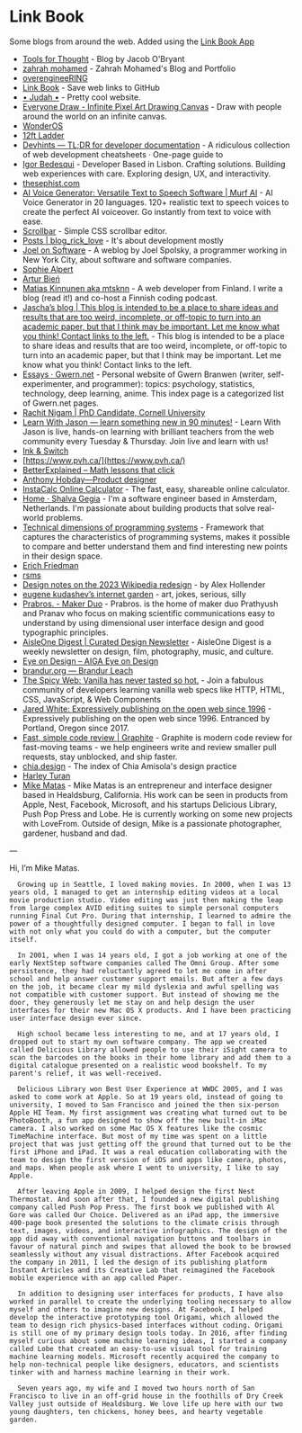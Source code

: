 # Link Book

Some blogs from around the web. Added using the [Link Book App](https://link-book.vercel.app)

- [Tools for Thought](https://tfos.co/) - Blog by Jacob O'Bryant
- [zahrah mohamed](https://zahrahmohamed.netlify.app) - Zahrah Mohamed's Blog and Portfolio
- [overengineeRING](https://overengineering.kognise.dev/)
- [Link Book](http://localhost:3000/) - Save web links to GitHub
- [• Judah •](https://joodaloop.com/) - Pretty cool website.
- [Everyone Draw - Infinite Pixel Art Drawing Canvas](https://everyonedraw.com/) - Draw with people around the world on an infinite canvas.
- [WonderOS](https://wonderos.org/)
- [12ft Ladder](https://12ft.io/)
- [Devhints — TL;DR for developer documentation](https://devhints.io) - A ridiculous collection of web development cheatsheets · One-page guide to 
- [Igor Bedesqui](https://www.igorbedesqui.com/) - Developer Based in Lisbon. Crafting solutions. Building web experiences with care. Exploring design, UX, and interactivity.
- [thesephist.com](https://thesephist.com/)
- [AI Voice Generator: Versatile Text to Speech Software | Murf AI](https://murf.ai/) - AI Voice Generator in 20 languages. 120+ realistic text to speech voices to create the perfect AI voiceover. Go instantly from text to voice with ease.
- [Scrollbar](https://scrollbar.app/) - Simple CSS scrollbar editor.
- [Posts | blog_rick_love](https://ricklove.me/) - It's about development mostly
- [Joel on Software](https://www.joelonsoftware.com/) - A weblog by Joel Spolsky, a programmer working in New York City, about software and software companies.
- [Sophie Alpert](https://sophiebits.com/)
- [Artur Bień](https://expensive.toys/)
- [Matias Kinnunen aka mtsknn](https://mtsknn.fi) - A web developer from Finland. I write a blog (read it!) and co-host a Finnish coding podcast.
- [Jascha’s blog | This blog is intended to be a place to share ideas and results that are too weird, incomplete, or off-topic to turn into an academic paper, but that I think may be important. Let me know what you think! Contact links to the left.](http://sohl-dickstein.github.io/) - This blog is intended to be a place to share ideas and results that are too weird, incomplete, or off-topic to turn into an academic paper, but that I think may be important. Let me know what you think! Contact links to the left.
- [Essays · Gwern.net](https://gwern.net/index) - Personal website of Gwern Branwen (writer, self-experimenter, and programmer): topics: psychology, statistics, technology, deep learning, anime. This index page is a categorized list of Gwern.net pages.
- [Rachit Nigam | PhD Candidate, Cornell University](https://rachitnigam.com/)
- [Learn With Jason — learn something new in 90 minutes!](https://www.learnwithjason.dev/) - Learn With Jason is live, hands-on learning with brilliant teachers from the web community every Tuesday & Thursday. Join live and learn with us!
- [Ink & Switch](https://www.inkandswitch.com/)
- [https://www.pvh.ca/](https://www.pvh.ca/)
- [BetterExplained – Math lessons that click](https://betterexplained.com/)
- [Anthony Hobday—Product designer](https://www.anthonyhobday.com/)
- [InstaCalc Online Calculator](https://instacalc.com/) - The fast, easy, shareable online calculator.
- [Home · Shalva Gegia](https://gegia.dev/) - I'm a software engineer based in Amsterdam, Netherlands. I'm passionate about building products that solve real-world problems.
- [Technical dimensions of programming systems](https://tomasp.net/techdims/) - Framework that captures the characteristics of programming systems, makes it possible to compare and better understand them and find interesting new points in their design space.
- [Erich Friedman](https://erich-friedman.github.io/)
- [rsms](https://rsms.me/)
- [Design notes on the 2023 Wikipedia redesign](https://alexhollender.com/) - by Alex Hollender
- [eugene kudashev’s internet garden](https://eugenekudashev.com/) - art, jokes, serious, silly
- [Prabros. - Maker Duo](https://prabros.com/) - Prabros. is the home of maker duo Prathyush and Pranav who focus on making scientific communications easy to understand by using dimensional user interface design and good typographic principles.
- [AisleOne Digest | Curated Design Newsletter](https://digest.aisleone.net/) - AisleOne Digest is a weekly newsletter on design, film, photography, music, and culture.
- [Eye on Design – AIGA Eye on Design](https://eyeondesign.aiga.org/)
- [brandur.org — Brandur Leach](https://brandur.org/)
- [The Spicy Web: Vanilla has never tasted so hot.](https://www.spicyweb.dev/) - Join a fabulous community of developers learning vanilla web specs like HTTP, HTML, CSS, JavaScript, & Web Components
- [Jared White: Expressively publishing on the open web since 1996](https://jaredwhite.com/) - Expressively publishing on the open web since 1996. Entranced by Portland, Oregon since 2017.
- [Fast, simple code review | Graphite](https://graphite.dev/) - Graphite is modern code review for fast-moving teams - we help engineers write and review smaller pull requests, stay unblocked, and ship faster.
- [chia.design](https://chia.design/) - The index of Chia Amisola's design practice
- [Harley Turan](https://hturan.com/)
- [Mike Matas](https://mikematas.com/) - Mike Matas is an entrepreneur and interface designer based in Healdsburg, California. His work can be seen in products from Apple, Nest, Facebook, Microsoft, and his startups Delicious Library, Push Pop Press and Lobe. He is currently working on some new projects with LoveFrom. Outside of design, Mike is a passionate photographer, gardener, husband and dad.

— 

Hi, I’m Mike Matas.

      Growing up in Seattle, I loved making movies. In 2000, when I was 13 years old, I managed to get an internship editing videos at a local movie production studio. Video editing was just then making the leap from large complex AVID editing suites to simple personal computers running Final Cut Pro. During that internship, I learned to admire the power of a thoughtfully designed computer. I began to fall in love with not only what you could do with a computer, but the computer itself.
      
      In 2001, when I was 14 years old, I got a job working at one of the early NextStep software companies called The Omni Group. After some persistence, they had reluctantly agreed to let me come in after school and help answer customer support emails. But after a few days on the job, it became clear my mild dyslexia and awful spelling was not compatible with customer support. But instead of showing me the door, they generously let me stay on and help design the user interfaces for their new Mac OS X products. And I have been practicing user interface design ever since. 
      
      High school became less interesting to me, and at 17 years old, I dropped out to start my own software company. The app we created called Delicious Library allowed people to use their iSight camera to scan the barcodes on the books in their home library and add them to a digital catalogue presented on a realistic wood bookshelf. To my parent's relief, it was well-received.
      
      Delicious Library won Best User Experience at WWDC 2005, and I was asked to come work at Apple. So at 19 years old, instead of going to university, I moved to San Francisco and joined the then six-person Apple HI Team. My first assignment was creating what turned out to be PhotoBooth, a fun app designed to show off the new built-in iMac camera. I also worked on some Mac OS X features like the cosmic TimeMachine interface. But most of my time was spent on a little project that was just getting off the ground that turned out to be the first iPhone and iPad. It was a real education collaborating with the team to design the first version of iOS and apps like camera, photos, and maps. When people ask where I went to university, I like to say Apple.
      
      After leaving Apple in 2009, I helped design the first Nest Thermostat. And soon after that, I founded a new digital publishing company called Push Pop Press. The first book we published with Al Gore was called Our Choice. Delivered as an iPad app, the immersive 400-page book presented the solutions to the climate crisis through text, images, videos, and interactive infographics. The design of the app did away with conventional navigation buttons and toolbars in favour of natural pinch and swipes that allowed the book to be browsed seamlessly without any visual distractions. After Facebook acquired the company in 2011, I led the design of its publishing platform Instant Articles and its Creative Lab that reimagined the Facebook mobile experience with an app called Paper.
      
      In addition to designing user interfaces for products, I have also worked in parallel to create the underlying tooling necessary to allow myself and others to imagine new designs. At Facebook, I helped develop the interactive prototyping tool Origami, which allowed the team to design rich physics-based interfaces without coding. Origami is still one of my primary design tools today. In 2016, after finding myself curious about some machine learning ideas, I started a company called Lobe that created an easy-to-use visual tool for training machine learning models. Microsoft recently acquired the company to help non-technical people like designers, educators, and scientists tinker with and harness machine learning in their work.
      
      Seven years ago, my wife and I moved two hours north of San Francisco to live in an off-grid house in the foothills of Dry Creek Valley just outside of Healdsburg. We love life up here with our two young daughters, ten chickens, honey bees, and hearty vegetable garden.